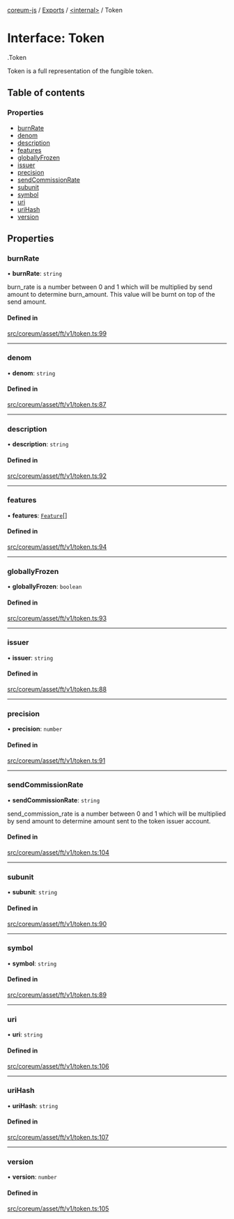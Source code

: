 [coreum-js](../README.md) / [Exports](../modules.md) / [<internal\>](../modules/internal_.md) / Token

# Interface: Token

[<internal>](../modules/internal_.md).Token

Token is a full representation of the fungible token.

## Table of contents

### Properties

- [burnRate](internal_.Token.md#burnrate)
- [denom](internal_.Token.md#denom)
- [description](internal_.Token.md#description)
- [features](internal_.Token.md#features)
- [globallyFrozen](internal_.Token.md#globallyfrozen)
- [issuer](internal_.Token.md#issuer)
- [precision](internal_.Token.md#precision)
- [sendCommissionRate](internal_.Token.md#sendcommissionrate)
- [subunit](internal_.Token.md#subunit)
- [symbol](internal_.Token.md#symbol)
- [uri](internal_.Token.md#uri)
- [uriHash](internal_.Token.md#urihash)
- [version](internal_.Token.md#version)

## Properties

### burnRate

• **burnRate**: `string`

burn_rate is a number between 0 and 1 which will be multiplied by send amount to determine
burn_amount. This value will be burnt on top of the send amount.

#### Defined in

[src/coreum/asset/ft/v1/token.ts:99](https://github.com/PulsaraIO/coreum-js/blob/63824e3/src/coreum/asset/ft/v1/token.ts#L99)

___

### denom

• **denom**: `string`

#### Defined in

[src/coreum/asset/ft/v1/token.ts:87](https://github.com/PulsaraIO/coreum-js/blob/63824e3/src/coreum/asset/ft/v1/token.ts#L87)

___

### description

• **description**: `string`

#### Defined in

[src/coreum/asset/ft/v1/token.ts:92](https://github.com/PulsaraIO/coreum-js/blob/63824e3/src/coreum/asset/ft/v1/token.ts#L92)

___

### features

• **features**: [`Feature`](../enums/Feature.md)[]

#### Defined in

[src/coreum/asset/ft/v1/token.ts:94](https://github.com/PulsaraIO/coreum-js/blob/63824e3/src/coreum/asset/ft/v1/token.ts#L94)

___

### globallyFrozen

• **globallyFrozen**: `boolean`

#### Defined in

[src/coreum/asset/ft/v1/token.ts:93](https://github.com/PulsaraIO/coreum-js/blob/63824e3/src/coreum/asset/ft/v1/token.ts#L93)

___

### issuer

• **issuer**: `string`

#### Defined in

[src/coreum/asset/ft/v1/token.ts:88](https://github.com/PulsaraIO/coreum-js/blob/63824e3/src/coreum/asset/ft/v1/token.ts#L88)

___

### precision

• **precision**: `number`

#### Defined in

[src/coreum/asset/ft/v1/token.ts:91](https://github.com/PulsaraIO/coreum-js/blob/63824e3/src/coreum/asset/ft/v1/token.ts#L91)

___

### sendCommissionRate

• **sendCommissionRate**: `string`

send_commission_rate is a number between 0 and 1 which will be multiplied by send amount to determine
amount sent to the token issuer account.

#### Defined in

[src/coreum/asset/ft/v1/token.ts:104](https://github.com/PulsaraIO/coreum-js/blob/63824e3/src/coreum/asset/ft/v1/token.ts#L104)

___

### subunit

• **subunit**: `string`

#### Defined in

[src/coreum/asset/ft/v1/token.ts:90](https://github.com/PulsaraIO/coreum-js/blob/63824e3/src/coreum/asset/ft/v1/token.ts#L90)

___

### symbol

• **symbol**: `string`

#### Defined in

[src/coreum/asset/ft/v1/token.ts:89](https://github.com/PulsaraIO/coreum-js/blob/63824e3/src/coreum/asset/ft/v1/token.ts#L89)

___

### uri

• **uri**: `string`

#### Defined in

[src/coreum/asset/ft/v1/token.ts:106](https://github.com/PulsaraIO/coreum-js/blob/63824e3/src/coreum/asset/ft/v1/token.ts#L106)

___

### uriHash

• **uriHash**: `string`

#### Defined in

[src/coreum/asset/ft/v1/token.ts:107](https://github.com/PulsaraIO/coreum-js/blob/63824e3/src/coreum/asset/ft/v1/token.ts#L107)

___

### version

• **version**: `number`

#### Defined in

[src/coreum/asset/ft/v1/token.ts:105](https://github.com/PulsaraIO/coreum-js/blob/63824e3/src/coreum/asset/ft/v1/token.ts#L105)
